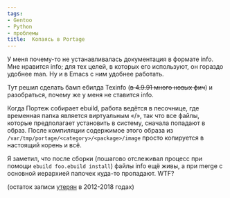 ```yaml
---
tags:
- Gentoo
- Python
- проблемы
title:  Копаясь в Portage
---
```


У меня почему-то не устанавливалась документация в формате info. Мне
нравится info; для тех целей, в которых его используют, он гораздо
удобнее man. Ну и в Emacs с ним удобнее работать.

Тут решил сделать бамп ебилда Texinfo (~~в 4.9.91 много новых фич~~) и
разобраться, почему же у меня не ставится info.

Когда Портеж собирает ebuild, работа ведётся в песочнице, где временная
папка является виртуальным «/», так что все файлы, которые предполагает
установить в систему, сначала попадают в образ. После компиляции
содержимое этого образа из `/var/tmp/portage/<category>/<package>/image`
просто копируется в настоящий корень и всё.

Я заметил, что после сборки (пошагово отслеживал процесс при помощи
`ebuild foo.ebuild install`) файлы info ещё живы, а при merge с основной
иерархией папочек куда-то пропадают. WTF?

(остаток записи [утерян](http://dzhus.org/posts/2018-06-09-blog-revival.html) в 2012-2018 годах)
